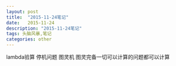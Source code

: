 ```yaml
---
layout: post
title:  "2015-11-24笔记"
date:   2015-11-24
description: "2015-11-24笔记"
tags: 头脑风暴,笔记
categories: other
---
```


lambda验算
停机问题
图灵机
图灵完备一切可以计算的问题都可以计算
